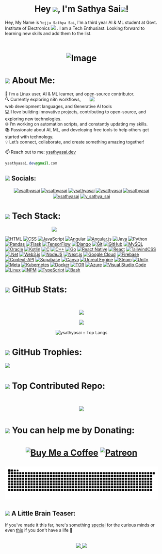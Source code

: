 <h1 align="center">Hey <img src="https://github.com/user-attachments/assets/64380716-228e-4a70-b272-78c9f89deb14" width="30px">, I'm Sathya Sai<img src="https://github.com/user-attachments/assets/e5332fcd-0795-42d4-95d6-9e368600cbcc" width="40px">!</h1>

Hey, My Name is ```Yejju Sathya Sai```, I'm a third year AI & ML student at Govt. Institute of Electronics  <img src="https://github.com/user-attachments/assets/f8b1b87c-db91-4e99-87dd-16968ca8bed6" width="30px"> . I am a Tech Enthusiast. Looking forward to learning new skills and add them to the list.
<br> <br>

<h1 align="center">
  
  ![Image](https://github.com/user-attachments/assets/884b572d-67bb-4781-99f1-65297256eb3e)
</h1>

<h1><img src="https://github.com/user-attachments/assets/73431132-dfa3-4f94-a46d-dfbdb7cfb0f5" width="32px"> About Me:</h1>
🚀 I’m a Linux user, AI & ML learner, and open-source contributor. 
<img align='right' src="https://github.com/user-attachments/assets/849ecd56-1855-4214-bb24-aa1ed771b7b5" width="225">
<br>🔍 Currently exploring n8n workflows, web development languages, and Generative AI tools
<br>💻 I love building innovative projects, contributing to open-source, and exploring new technologies. 
<br>🌐 I’m working on automation scripts, and constantly updating my skills.
<br>📚 Passionate about AI, ML, and developing free tools to help others get started with technology.
<br>💡 Let’s connect, collaborate, and create something amazing together!


📫 Reach out to me: [ysathyasai.dev](mailto:ysathyasai.dev@gmail.com)
``` css
ysathyasai.dev@gmail.com
```

<h2><img src="https://github.com/user-attachments/assets/fcaa1f01-c749-4b10-afe7-e6d27e513af2" width="30px"> Socials:</h2>

<div align = center>
<a href="https://ysathyasai.medium.com/" target="blank"><img align="center" src="https://github.com/user-attachments/assets/22d47189-3b98-4d9d-a6e3-da528515b67a" alt="ysathyasai" height="35" width="40" /></a>
<a href="https://linkedin.com/in/ysathyasai" target="blank"><img align="center" src="https://raw.githubusercontent.com/rahuldkjain/github-profile-readme-generator/master/src/images/icons/Social/linked-in-alt.svg" alt="ysathyasai" height="30" width="40" /></a>
<a href="https://www.behance.net/ysathyasai" target="blank"><img align="center" src="https://github.com/user-attachments/assets/ad4c6451-ae53-4055-9e4b-7117861a512f" alt="ysathyasai" height="35" width="40" /></a>
<a href="https://kaggle.com/ysathyasai" target="blank"><img align="center" src="https://raw.githubusercontent.com/rahuldkjain/github-profile-readme-generator/master/src/images/icons/Social/kaggle.svg" alt="ysathyasai" height="30" width="40" /></a>
<a href="https://x.com/ysathyasai" target="blank"><img align="center" src="https://github.com/user-attachments/assets/87a29fb0-05a4-466a-a7f7-0e1b0b0583b5" alt="ysathyasai" height="35" width="35" /></a>
<a href="https://instagram.com/ysathyasai" target="blank"><img align="center" src="https://raw.githubusercontent.com/rahuldkjain/github-profile-readme-generator/master/src/images/icons/Social/instagram.svg" alt="ysathyasai" height="30" width="40" /></a>
<a href="https://reddit.com/user/y_sathya_sai" target="blank"><img align="center" src="https://github.com/user-attachments/assets/509f2001-21a2-4663-87f9-412463b8becf" alt="y_sathya_sai" height="50" width="50" /></a>
</div>


<h1><img src="https://github.com/user-attachments/assets/0ece6e98-00f7-4e38-af34-470278793621" width="32px"> Tech Stack:</h1>

<img align='right' src="https://github.com/user-attachments/assets/827c55d0-6cab-487e-93ac-f577f0bf7012" width="350">
<br>


[![HTML](https://img.shields.io/badge/html5%20-%23E34F26.svg?&style=for-the-badge&logo=html5&logoColor=white)](https://developer.mozilla.org/en-US/docs/Web/HTML)
[![CSS](https://img.shields.io/badge/css3%20-%231572B6.svg?&style=for-the-badge&logo=css3&logoColor=white)](https://developer.mozilla.org/en-US/docs/Web/CSS)
[![JavaScript](https://img.shields.io/badge/javascript%20-%23323330.svg?&style=for-the-badge&logo=javascript&logoColor=%23F7DF1E)](https://developer.mozilla.org/en-US/docs/Web/JavaScript)
[![Angular](https://img.shields.io/badge/angular-%23DD0031.svg?style=for-the-badge&logo=angular&logoColor=white)](https://angular.io/)
[![Angular.js](https://img.shields.io/badge/angular.js-%23E23237.svg?style=for-the-badge&logo=angularjs&logoColor=white)](https://angularjs.org/)
[![Java](https://img.shields.io/badge/java-%23ED8B00.svg?&style=for-the-badge&logo=java&logoColor=white)](https://www.java.com/)
[![Python](https://img.shields.io/badge/python%20-%2314354C.svg?&style=for-the-badge&logo=python&logoColor=white)](https://www.python.org/)
[![Pandas](https://img.shields.io/badge/pandas-%23150458.svg?style=for-the-badge&logo=pandas&logoColor=white)](https://pandas.pydata.org/)
[![Flask](https://img.shields.io/badge/flask-%23000.svg?style=for-the-badge&logo=flask&logoColor=white)](https://flask.palletsprojects.com/)
[![TensorFlow](https://img.shields.io/badge/TensorFlow-%23FF6F00.svg?style=for-the-badge&logo=TensorFlow&logoColor=white)](https://www.tensorflow.org/)
[![Django](https://img.shields.io/badge/django%20-%23092E20.svg?&style=for-the-badge&logo=django&logoColor=white)](https://www.djangoproject.com/)
[![Git](https://img.shields.io/badge/git%20-%23F05033.svg?&style=for-the-badge&logo=git&logoColor=white)](https://git-scm.com/)
[![GitHub](https://img.shields.io/badge/github%20-%23121011.svg?&style=for-the-badge&logo=github&logoColor=white)](https://github.com/)
[![MySQL](https://img.shields.io/badge/mysql-%2300f.svg?&style=for-the-badge&logo=mysql&logoColor=white)](https://www.mysql.com/)
[![Oracle](https://img.shields.io/badge/oracle%20-%23F00000.svg?&style=for-the-badge&logo=oracle&logoColor=white)](https://www.oracle.com/)
[![Kotlin](https://img.shields.io/badge/kotlin-%237F52FF.svg?style=for-the-badge&logo=kotlin&logoColor=white)](https://kotlinlang.org/)
[![C](https://img.shields.io/badge/c-%2300599C.svg?style=for-the-badge&logo=c&logoColor=white)](https://en.wikipedia.org/wiki/C_(programming_language))
[![C++](https://img.shields.io/badge/c++-%2300599C.svg?style=for-the-badge&logo=c%2B%2B&logoColor=white)](https://en.wikipedia.org/wiki/C%2B%2B)
[![Go](https://img.shields.io/badge/go-%2300ADD8.svg?style=for-the-badge&logo=go&logoColor=white)](https://go.dev/)
[![React Native](https://img.shields.io/badge/react_native-%2320232a.svg?style=for-the-badge&logo=react&logoColor=%2361DAFB)](https://reactnative.dev/)
[![React](https://img.shields.io/badge/react-%2320232a.svg?style=for-the-badge&logo=react&logoColor=%2361DAFB)](https://reactjs.org/)
[![TailwindCSS](https://img.shields.io/badge/tailwindcss-%2338B2AC.svg?style=for-the-badge&logo=tailwind-css&logoColor=white)](https://tailwindcss.com/)
[![.Net](https://img.shields.io/badge/.NET-5C2D91?style=for-the-badge&logo=.net&logoColor=white)](https://dotnet.microsoft.com/)
[![Web3.js](https://img.shields.io/badge/web3.js-F16822?style=for-the-badge&logo=web3.js&logoColor=white)](https://web3js.readthedocs.io/)
[![NodeJS](https://img.shields.io/badge/node.js-6DA55F?style=for-the-badge&logo=node.js&logoColor=white)](https://nodejs.org/)
[![Next.js](https://img.shields.io/badge/next.js-000000?style=for-the-badge&logo=nextdotjs&logoColor=white)](https://nextjs.org/)
[![Google Cloud](https://img.shields.io/badge/GoogleCloud-%234285F4.svg?style=for-the-badge&logo=google-cloud&logoColor=white)](https://cloud.google.com/)
[![Firebase](https://img.shields.io/badge/firebase-%23039BE5.svg?style=for-the-badge&logo=firebase)](https://firebase.google.com/)
[![Context-API](https://img.shields.io/badge/Context--Api-000000?style=for-the-badge&logo=react)](https://reactjs.org/docs/context.html)
[![Supabase](https://img.shields.io/badge/Supabase-3ECF8E?style=for-the-badge&logo=supabase&logoColor=white)](https://supabase.com/)
[![Canva](https://img.shields.io/badge/Canva-%2300C4CC.svg?style=for-the-badge&logo=Canva&logoColor=white)](https://www.canva.com/)
[![Unreal Engine](https://img.shields.io/badge/unrealengine-%23313131.svg?style=for-the-badge&logo=unrealengine&logoColor=white)](https://www.unrealengine.com/)
[![Steam](https://img.shields.io/badge/steam-%23000000.svg?style=for-the-badge&logo=steam&logoColor=white)](https://store.steampowered.com/)
[![Unity](https://img.shields.io/badge/unity-%23000000.svg?style=for-the-badge&logo=unity&logoColor=white)](https://unity.com/)
[![Meta](https://img.shields.io/badge/Meta-%230467DF.svg?style=for-the-badge&logo=Meta&logoColor=white)](https://about.facebook.com/meta/)
[![Kubernetes](https://img.shields.io/badge/kubernetes-%23326ce5.svg?style=for-the-badge&logo=kubernetes&logoColor=white)](https://kubernetes.io/)
[![Docker](https://img.shields.io/badge/docker-%230db7ed.svg?style=for-the-badge&logo=docker&logoColor=white)](https://www.docker.com/)
[![TOR](https://img.shields.io/badge/tor-%237E4798.svg?style=for-the-badge&logo=tor-project&logoColor=white)](https://www.torproject.org/)
[![Azure](https://img.shields.io/badge/azure-%230072C6.svg?style=for-the-badge&logo=azure-devops&logoColor=white)](https://azure.microsoft.com/)
[![Visual Studio Code](https://img.shields.io/badge/Visual%20Studio%20Code-0078d7.svg?style=for-the-badge&logo=visual-studio-code&logoColor=white)](https://code.visualstudio.com/)
[![Linux](https://img.shields.io/badge/Linux-FCC624?style=for-the-badge&logo=linux&logoColor=black)](https://www.linux.org/)
[![NPM](https://img.shields.io/badge/NPM-%23CB3837.svg?style=for-the-badge&logo=npm&logoColor=white)](https://www.npmjs.com/)
[![TypeScript](https://img.shields.io/badge/typescript-%23007ACC.svg?style=for-the-badge&logo=typescript&logoColor=white)](https://www.typescriptlang.org/)
[![Bash](https://img.shields.io/badge/bash-%234EAA25.svg?style=for-the-badge&logo=gnubash&logoColor=white)](https://www.gnu.org/software/bash/)


<h1><img src="https://github.com/user-attachments/assets/5f7a8239-0658-4ae0-89a9-9fa4c17d2b3c" width="30px"> GitHub Stats:</h1>
<br>
<p align="center">
  <img src="https://github-readme-stats.vercel.app/api?username=ysathyasai&theme=tokyonight&hide_border=false&include_all_commits=false&count_private=false" />
  <br/>
</p>
</p>
<p align="center">
  <img src="https://nirzak-streak-stats.vercel.app/?user=ysathyasai&theme=tokyonight&hide_border=false" />
  <br/>
</p>
<p align="center">
  <img src="https://github-readme-stats.vercel.app/api/top-langs/?username=ysathyasai&langs_count=10&theme=tokyonight&layout=compact" alt="ysathyasai :: Top Langs" />
</p>


<h1><img src="https://github.com/user-attachments/assets/c466dd7e-1e4c-4128-a9e3-3fc1755196d5" width="15px"> GitHub Trophies:</h1>

![](https://github-profile-trophy.vercel.app/?username=ysathyasai&theme=tokyonight&no-frame=false&no-bg=true&margin-w=4)


<h1><img src="https://github.com/user-attachments/assets/4383a9bb-6588-47fa-a3f1-691604c92bdd" width="32px"> Top Contributed Repo:</h1>

<h1 align="center">
  
  ![](https://github-contributor-stats.vercel.app/api?username=ysathyasai&limit=5&theme=tokyonight&combine_all_yearly_contributions=true)
  </h1>

<h1><img src="https://github.com/user-attachments/assets/9b48ab72-cdef-4041-9249-920057f16691" width="32px"> You can help me by Donating:</h1>

<h1 align="center">


  [![Buy Me a Coffee](https://img.shields.io/badge/Buy%20Me%20a%20Coffee-FFDD00?style=for-the-badge&logo=buy-me-a-coffee&logoColor=black)](https://buymeacoffee.com/ysathyasai)
  [![Patreon](https://img.shields.io/badge/Patreon-F96854?style=for-the-badge&logo=patreon&logoColor=white)](https://patreon.com/YejjuSathyaSai) 
</h1>

<picture>
  <source media="(prefers-color-scheme: dark)" srcset="https://raw.githubusercontent.com/ysathyasai/ysathyasai/output/github-snake-dark.svg" />
  <source media="(prefers-color-scheme: light)" srcset="https://raw.githubusercontent.com/ysathyasai/ysathyasai/output/github-snake.svg" />
  <img alt="github-snake" src="https://raw.githubusercontent.com/ysathyasai/ysathyasai/output/github-snake.svg" />
</picture>

<h2><img src="https://github.com/user-attachments/assets/2a8442f7-6660-4671-8d55-6f89ef9fb37d" width="32px"> A Little Brain Teaser:</h2>

If you've made it this far, here's something [special](https://gist.github.com/ysathyasai/4791099196b95935e18c8752e4346fb5) for the curious minds or even [this](https://gist.github.com/ysathyasai/8b0ef6dcc56565adaacabc3984731300.js) if you don't have a life 🧠


<h2 align="center"><a href="https://github.com/ysathyasai">
   <img src="https://komarev.com/ghpvc/?username=ysathyasai">
</a> <img src="https://media.giphy.com/media/dxn6fRlTIShoeBr69N/giphy.gif" width="30">
</h2>


<!---
ysathyasai/ysathyasai is a ✨ special ✨ repository because its `README.md` (this file) appears on your GitHub profile.
You can click the Preview link to take a look at your changes.
--->

